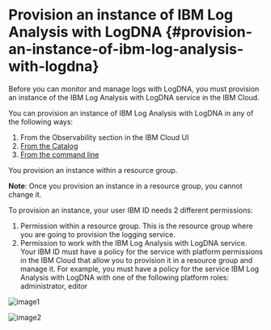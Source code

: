 # Provision an instance of IBM Log Analysis with LogDNA {#provision-an-instance-of-ibm-log-analysis-with-logdna}

Before you can monitor and manage logs with LogDNA, you must provision an instance of the IBM Log Analysis with LogDNA service in the IBM Cloud.

You can provision an instance of IBM Log Analysis with LogDNA in any of the following ways:

1.  From the Observability section in the IBM Cloud UI
2.  [From the Catalog](https://console.bluemix.net/docs/services/Log-Analysis-with-LogDNA/provision.html)
3.  [From the command line](https://console.bluemix.net/docs/services/Log-Analysis-with-LogDNA/provision.html)

You provision an instance within a resource group.

**Note**: Once you provision an instance in a resource group, you cannot change it.

To provision an instance, your user IBM ID needs 2 different permissions:

1.  Permission within a resource group. This is the resource group where you are going to provision the logging service.
2.  Permission to work with the IBM Log Analysis with LogDNA service. Your IBM ID must have a policy for the service with platform permissions in the IBM Cloud that allow you to provision it in a resource group and manage it. For example, you must have a policy for the service IBM Log Analysis with LogDNA with one of the following platform roles: administrator, editor

![image1](images/logdna_img1.png)

![image2](images/logdna_img2.png)

